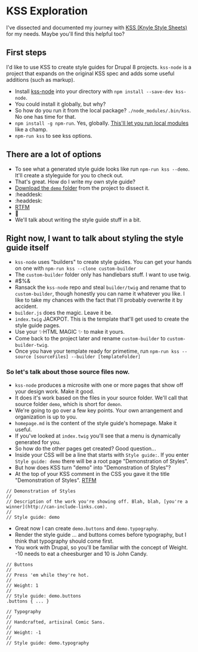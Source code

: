 # KSS Exploration

I've dissected and documented my journey with [KSS (Knyle Style Sheets)](http://warpspire.com/kss/) for my needs. Maybe you'll find this helpful too?

## First steps

I'd like to use KSS to create style guides for Drupal 8 projects. `kss-node` is a project that expands on the original KSS spec and adds some useful additions (such as markup).

* Install [kss-node](https://github.com/kss-node/kss-node) into your directory with `npm install --save-dev kss-node`. 
* You could install it globally, but why?
* So how do you run it from the local package? `./node_modules/.bin/kss`. No one has time for that.
* `npm install -g npm-run`. Yes, globally. [This'll let you run local modules](https://www.npmjs.com/package/npm-run) like a champ. 
* `npm-run kss` to see kss options.

## There are a lot of options

* To see what a generated style guide looks like run `npm-run kss --demo`. It'll create a styleguide for you to check out.
* That's great. How do I write my own style guide?
* [Download the `demo` folder](https://github.com/kss-node/kss-node/tree/master/demo) from the project to dissect it.
* :headdesk:
* :headdesk:
* [RTFM](https://github.com/kss-node/kss/blob/spec/SPEC.md)
* 🎉
* We'll talk about writing the style guide stuff in a bit.

## Right now, I want to talk about styling the style guide itself

* `kss-node` uses "builders" to create style guides. You can get your hands on one with `npm-run kss --clone custom-builder`
* The `custom-builder` folder only has handlebars stuff. I want to use twig.
* #$%&
* Ransack the `kss-node` repo and steal `builder/twig` and rename that to `custom-builder`, though honestly you can name it whatever you like. I like to take my chances with the fact that I'll probably overwrite it by accident.
* `builder.js` does the magic. Leave it be.
* `index.twig` JACKPOT. This is the template that'll get used to create the style guide pages.
* Use your ✨HTML MAGIC ✨ to make it yours.
* Come back to the project later and rename `custom-builder` to `custom-builder-twig`.
* Once you have your template ready for primetime, run `npm-run kss --source [sourceFiles] --builder [templateFolder]`

### So let's talk about those source files now.

* `kss-node` produces a microsite with one or more pages that show off your design work. Make it good.
* It does it's work based on the files in your source folder. We'll call that source folder `demo`, which is short for `demon`.
* We're going to go over a few key points. Your own arrangement and organization is up to you.
* `homepage.md` is the content of the style guide's homepage. Make it useful.
* If you've looked at `index.twig` you'll see that a menu is dynamically generated for you.
* So how do the other pages get created? Good question...
* Inside your CSS will be a line that starts with `Style guide:`. If you enter `Style guide: demo` there will be a root page "Demonstration of Styles".
* But how does KSS turn "demo" into "Demonstration of Styles"?
* At the top of your KSS comment in the CSS you gave it the title "Demonstration of Styles". [RTFM](https://github.com/kss-node/kss/blob/spec/SPEC.md)

```
// Demonstration of Styles
//
// Description of the work you're showing off. Blah, blah, [you're a winner](http://can-include-links.com).
//
// Style guide: demo
```
* Great now I can create `demo.buttons` and `demo.typography`.
* Render the style guide ... and buttons comes before typography, but I think that typography should come first.
* You work with Drupal, so you'll be familiar with the concept of Weight. -10 needs to eat a cheesburger and 10 is John Candy.
```
// Buttons
//
// Press 'em while they're hot.
//
// Weight: 1
//
// Style guide: demo.buttons
.buttons { ... }

// Typography
//
// Handcrafted, artisinal Comic Sans.
//
// Weight: -1
//
// Style guide: demo.typography
```







